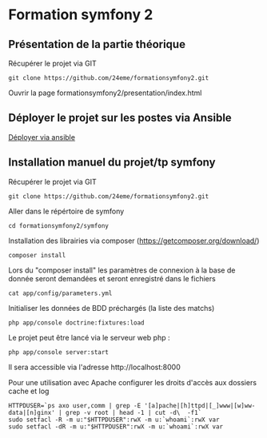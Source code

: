 # Formation symfony 2

## Présentation de la partie théorique

Récupérer le projet via GIT

    git clone https://github.com/24eme/formationsymfony2.git

Ouvrir la page formationsymfony2/presentation/index.html

## Déployer le projet sur les postes via Ansible

[Déployer via ansible](ansible)

## Installation manuel du projet/tp symfony

Récupérer le projet via GIT

    git clone https://github.com/24eme/formationsymfony2.git

Aller dans le répértoire de symfony

    cd formationsymfony2/symfony

Installation des librairies via composer (https://getcomposer.org/download/)

    composer install

Lors du "composer install" les paramètres de connexion à la base de donnée seront demandées et seront enregistré dans le fichiers

    cat app/config/parameters.yml

Initialiser les données de BDD préchargés (la liste des matchs)

    php app/console doctrine:fixtures:load

Le projet peut être lancé via le serveur web php :

    php app/console server:start

Il sera accessible via l'adresse http://localhost:8000

Pour une utilisation avec Apache configurer les droits d'accès aux dossiers cache et log

    HTTPDUSER=`ps axo user,comm | grep -E '[a]pache|[h]ttpd|[_]www|[w]ww-data|[n]ginx' | grep -v root | head -1 | cut -d\  -f1`
    sudo setfacl -R -m u:"$HTTPDUSER":rwX -m u:`whoami`:rwX var
    sudo setfacl -dR -m u:"$HTTPDUSER":rwX -m u:`whoami`:rwX var
